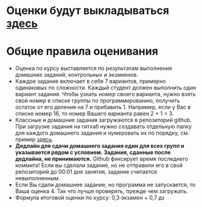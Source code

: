 # Оценки будут выкладываться [здесь](https://docs.google.com/spreadsheets/d/1gKxrsTOftPp4iRToBEdD4ImZ3-3ABLkOXqrTjVCZHaw/edit?usp=sharing)

# Общие правила оценивания
- Оценка по курсу выставляется по результатам выполнения домашних заданий, контрольных и экзаменов.
- Каждое задание включает в себя 7 вариантов, примерно одинаковых по сложности. Каждый студент должен выполнить один вариант задания. Чтобы узнать номер своего варианта, нужно взять свой номер в списке группы по программированию, получить остаток от его деления на 7 и прибавить 1. Например, если у Вас в списке номер 16, то номер Вашего варианта равен 2 + 1 = 3.
- Классные и домашние задания загружаются в репозиторий github. При загрузке задания на гитхаб нужно создавать отдельную папку для каждого домашнего задания и нумеровать их по порядку, см. пример [здесь](https://github.com/morgan1189/HSE-Programming/tree/master/example_repo).
- **Дедлайн для сдачи домашнего задания един для всех групп и указывается рядом с условием. Задания, сданные после дедлайна, не принимаются.** Github фиксирует время последнего коммита! Если вы сделали задание, но не отправили его в свой репозиторий до 00:01 дня занятия, задание считается невыполненным.
- Если Вы сдали домашнее задание, но программа не запускается, то Ваша оценка 4. Так что лучше проверять, прежде чем загружать.
- Формула итоговой оценки по курсу: 0,3·экзамен + 0,7·дз